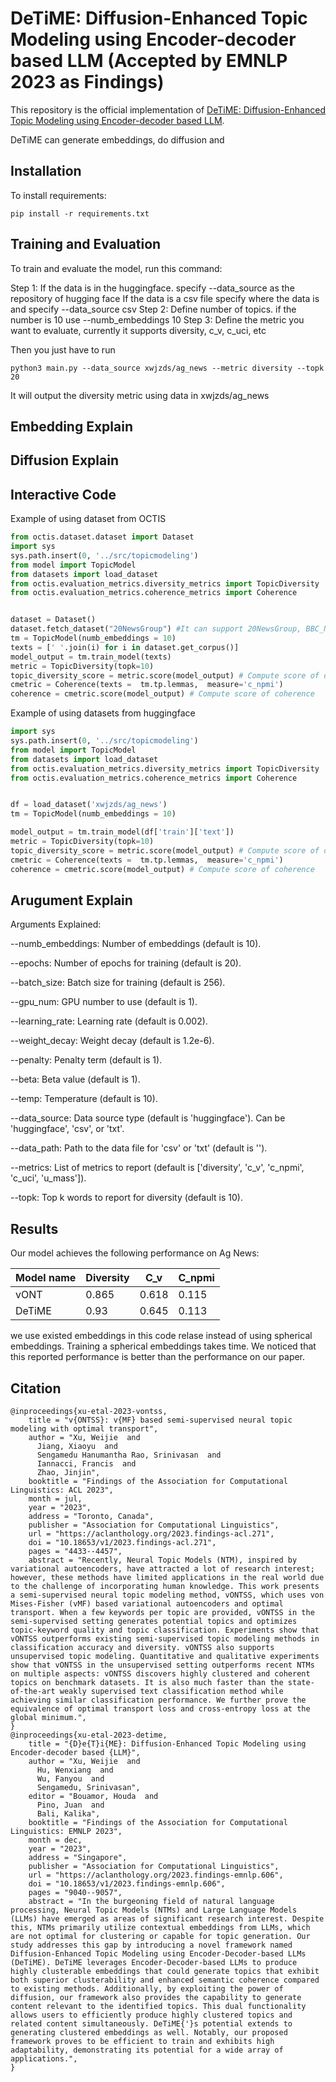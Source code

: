 

# DeTiME: Diffusion-Enhanced Topic Modeling using Encoder-decoder based LLM (Accepted by EMNLP 2023 as Findings)

This repository is the official implementation of [DeTiME: Diffusion-Enhanced Topic Modeling using Encoder-decoder based LLM](https://aclanthology.org/2023.findings-emnlp.606.pdf). 

DeTiME can generate embeddings, do diffusion and 


## Installation



To install requirements:

```setup
pip install -r requirements.txt
```


## Training and Evaluation

To train and evaluate the model, run this command:



Step 1: If the data is in the huggingface. specify --data_source as the repository of hugging face
If the data is a csv file specify where the data is and specify --data_source csv
Step 2: Define number of topics. if the number is 10 use --numb_embeddings 10
Step 3: Define the metric you want to evaluate, currently it supports diversity, c_v, c_uci, etc

Then you just have to run 
```train
python3 main.py --data_source xwjzds/ag_news --metric diversity --topk 20
```
It will output the diversity metric using data in xwjzds/ag_news 

## Embedding Explain

## Diffusion Explain


## Interactive Code

Example of using dataset from OCTIS



```python
from octis.dataset.dataset import Dataset
import sys
sys.path.insert(0, '../src/topicmodeling')
from model import TopicModel
from datasets import load_dataset
from octis.evaluation_metrics.diversity_metrics import TopicDiversity
from octis.evaluation_metrics.coherence_metrics import Coherence


dataset = Dataset()
dataset.fetch_dataset("20NewsGroup") #It can support 20NewsGroup, BBC_News, DBLP, DBPedia_IT
tm = TopicModel(numb_embeddings = 10)
texts = [' '.join(i) for i in dataset.get_corpus()]
model_output = tm.train_model(texts)
metric = TopicDiversity(topk=10)
topic_diversity_score = metric.score(model_output) # Compute score of diversity
cmetric = Coherence(texts =  tm.tp.lemmas,  measure='c_npmi')
coherence = cmetric.score(model_output) # Compute score of coherence
```

Example of using datasets from huggingface
```python
import sys
sys.path.insert(0, '../src/topicmodeling')
from model import TopicModel
from datasets import load_dataset
from octis.evaluation_metrics.diversity_metrics import TopicDiversity
from octis.evaluation_metrics.coherence_metrics import Coherence


df = load_dataset('xwjzds/ag_news')
tm = TopicModel(numb_embeddings = 10)

model_output = tm.train_model(df['train']['text'])
metric = TopicDiversity(topk=10)
topic_diversity_score = metric.score(model_output) # Compute score of diversity
cmetric = Coherence(texts =  tm.tp.lemmas,  measure='c_npmi')
coherence = cmetric.score(model_output) # Compute score of coherence

```

## Arugument Explain

Arguments Explained:

--numb_embeddings: Number of embeddings (default is 10).

--epochs: Number of epochs for training (default is 20).

--batch_size: Batch size for training (default is 256).

--gpu_num: GPU number to use (default is 1).

--learning_rate: Learning rate (default is 0.002).

--weight_decay: Weight decay (default is 1.2e-6).

--penalty: Penalty term (default is 1).

--beta: Beta value (default is 1).

--temp: Temperature (default is 10).

--data_source: Data source type (default is 'huggingface'). Can be 'huggingface', 'csv', or 'txt'.

--data_path: Path to the data file for 'csv' or 'txt' (default is '').

--metrics: List of metrics to report (default is ['diversity', 'c_v', 'c_npmi', 'c_uci', 'u_mass']).

--topk: Top k words to report for diversity (default is 10).



## Results

Our model achieves the following performance on Ag News: 



| Model name         | Diversity       | C_v            | C_npmi         |
| ------------------ |---------------- | -------------- | -------------- |
| vONT               |     0.865       |      0.618     | 0.115          |
| DeTiME             |     0.93        |      0.645     | 0.113          |


we use existed embeddings in this code relase instead of using spherical embeddings. Training a spherical embeddings takes time. We noticed that this reported performance is better than the performance on our paper. 


## Citation
```
@inproceedings{xu-etal-2023-vontss,
    title = "v{ONTSS}: v{MF} based semi-supervised neural topic modeling with optimal transport",
    author = "Xu, Weijie  and
      Jiang, Xiaoyu  and
      Sengamedu Hanumantha Rao, Srinivasan  and
      Iannacci, Francis  and
      Zhao, Jinjin",
    booktitle = "Findings of the Association for Computational Linguistics: ACL 2023",
    month = jul,
    year = "2023",
    address = "Toronto, Canada",
    publisher = "Association for Computational Linguistics",
    url = "https://aclanthology.org/2023.findings-acl.271",
    doi = "10.18653/v1/2023.findings-acl.271",
    pages = "4433--4457",
    abstract = "Recently, Neural Topic Models (NTM), inspired by variational autoencoders, have attracted a lot of research interest; however, these methods have limited applications in the real world due to the challenge of incorporating human knowledge. This work presents a semi-supervised neural topic modeling method, vONTSS, which uses von Mises-Fisher (vMF) based variational autoencoders and optimal transport. When a few keywords per topic are provided, vONTSS in the semi-supervised setting generates potential topics and optimizes topic-keyword quality and topic classification. Experiments show that vONTSS outperforms existing semi-supervised topic modeling methods in classification accuracy and diversity. vONTSS also supports unsupervised topic modeling. Quantitative and qualitative experiments show that vONTSS in the unsupervised setting outperforms recent NTMs on multiple aspects: vONTSS discovers highly clustered and coherent topics on benchmark datasets. It is also much faster than the state-of-the-art weakly supervised text classification method while achieving similar classification performance. We further prove the equivalence of optimal transport loss and cross-entropy loss at the global minimum.",
}
@inproceedings{xu-etal-2023-detime,
    title = "{D}e{T}i{ME}: Diffusion-Enhanced Topic Modeling using Encoder-decoder based {LLM}",
    author = "Xu, Weijie  and
      Hu, Wenxiang  and
      Wu, Fanyou  and
      Sengamedu, Srinivasan",
    editor = "Bouamor, Houda  and
      Pino, Juan  and
      Bali, Kalika",
    booktitle = "Findings of the Association for Computational Linguistics: EMNLP 2023",
    month = dec,
    year = "2023",
    address = "Singapore",
    publisher = "Association for Computational Linguistics",
    url = "https://aclanthology.org/2023.findings-emnlp.606",
    doi = "10.18653/v1/2023.findings-emnlp.606",
    pages = "9040--9057",
    abstract = "In the burgeoning field of natural language processing, Neural Topic Models (NTMs) and Large Language Models (LLMs) have emerged as areas of significant research interest. Despite this, NTMs primarily utilize contextual embeddings from LLMs, which are not optimal for clustering or capable for topic generation. Our study addresses this gap by introducing a novel framework named Diffusion-Enhanced Topic Modeling using Encoder-Decoder-based LLMs (DeTiME). DeTiME leverages Encoder-Decoder-based LLMs to produce highly clusterable embeddings that could generate topics that exhibit both superior clusterability and enhanced semantic coherence compared to existing methods. Additionally, by exploiting the power of diffusion, our framework also provides the capability to generate content relevant to the identified topics. This dual functionality allows users to efficiently produce highly clustered topics and related content simultaneously. DeTiME{'}s potential extends to generating clustered embeddings as well. Notably, our proposed framework proves to be efficient to train and exhibits high adaptability, demonstrating its potential for a wide array of applications.",
}
```